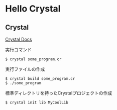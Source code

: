 # Hello Crystal
## Crystal

[Crystal Docs](http://ja.crystal-lang.org/docs/)

実行コマンド
```
$ crystal some_program.cr
```

実行ファイルの作成
```
$ crystal build some_program.cr
$ ./some_program
```

標準ディレクトリを持ったCrystalプロジェクトの作成
```
$ crystal init lib MyCoolLib
```

